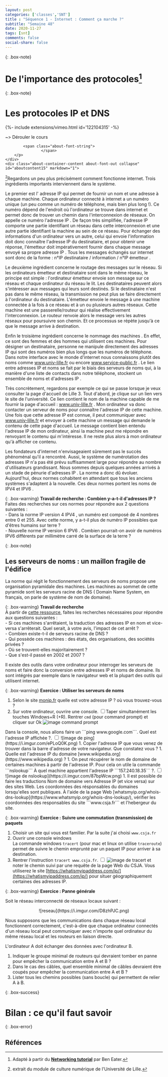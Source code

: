 ```yaml
---
layout: post 
categories: ['classes','SNT']
title : "Séquence 1 - Internet : Comment ça marche ?"
subtitle: "Semaine 48"
date: 2020-11-27 
tags: [snt]
comments: false
social-share: false
--- 
```


{: .box-note} 
# De l'importance des protocoles[^1] [**<i class="far fa-file-pdf"></i>**](https://drive.google.com/file/d/18pFeiI7ObKt2Rx7L46OayxCMqUCnVpST/view)
 

{: .box-note} 
# Les protocoles IP et DNS

<div>
{%- include extensions/vimeo.html id='122104315' -%}
</div>  
<div class="about-container">
    <div class="about-container-header" data-toggle="collapse" data-target="#aboutcontent15" title="clicker pour dérouler">
        <p class="about-container-heading about-font-default">
            <i class="fa fa-paperclip about-font-out" aria-hidden="true"></i>
            <span class="about-prompt">
                ~&gt;
            </span>
            <span class="about-font-cmd">
                Dérouler le cours
            </span> 
             
            <span class="about-font-string">
                    </span>
        </p>
    </div>
	<div class="about-container-content about-font-out collapse"  id="aboutcontent15" markdown="1">
[^2]Regardons un peu plus précisément comment fonctionne internet. Trois ingrédients importants interviennent dans le système.

Le premier est l' adresse IP qui permet de fournir un nom et une adresse à chaque machine. Chaque ordinateur connecté à internet a un numéro unique (un peu comme un numéro de téléphone, mais bien plus long !). Ce numéro dépend de l'endroit où l'ordinateur se trouve dans internet et permet donc de trouver un chemin dans l'interconnexion de réseaux. On appelle ce numéro l'adresse IP . De façon très simplifiée, l'adresse IP comporte une partie identifiant un réseau dans cette interconnexion et une autre partie identifiant la machine au sein de ce réseau. Pour échanger des informations d'un ordinateur vers un autre, celui qui envoie l'information doit donc connaître l'adresse IP du destinataire, et pour obtenir une réponse, l'émetteur doit impérativement fournir dans chaque message envoyé sa propre adresse IP . Tous les messages échangés sur internet sont donc de la forme : n°IP destinataire / information / n°IP émetteur .

Le deuxième ingrédient concerne le routage des messages sur le réseau. Si les ordinateurs émetteur et destinataire sont dans le même réseau, le principe est simple : l'ordinateur émetteur envoie son message sur ce réseau et chaque ordinateur du réseau le lit. Les destinataires peuvent alors s'intéresser aux messages qui leurs sont destinés. Si le destinataire n'est pas dans le même réseau, la transmission ne peut plus se faire directement à l'ordinateur du destinataire. L'émetteur envoie le message à une machine connectée à la fois à ce réseau et à un ou plusieurs autres réseaux. Cette machine est une passerelle/routeur qui réalise effectivement l'interconnexion. Le routeur renvoie alors le message vers les autres réseaux pour poursuivre son chemin. Et ce processus se répète jusqu'à ce que le message arrive à destination.

Enfin le troisième ingrédient concerne le nommage des machines . En effet, ce sont des femmes et des hommes qui utilisent ces machines. Pour désigner un destinataire, personne ne manipule directement des adresses IP qui sont des numéros bien plus longs que les numéros de téléphone. Dans notre interface avec le monde d'internet nous connaissons plutôt des noms comme www.univ-lille.fr ou encore www.service-public.fr . Le lien entre adresses IP et noms se fait par le biais des serveurs de noms qui, à la manière d'une liste de contacts dans notre téléphone, stockent un ensemble de noms et d'adresses IP .

Très concrètement, regardons par exemple ce qui se passe lorsque je veux consulter la page d'accueil de Lille 3. Tout d'abord, je clique sur un lien vers le site de l'université. Ce lien contient le nom de la machine capable de me fournir la page d'accueil : www.univ-lille.fr . Mon ordinateur va donc contacter un serveur de noms pour connaître l'adresse IP de cette machine. Une fois que cette adresse IP est connue, il peut communiquer avec www.univ-lille.fr et envoyer à cette machine un message qui demande le contenu de cette page d'accueil. Le message contient bien entendu l'adresse IP de mon ordinateur, ainsi la machine peut me répondre en renvoyant le contenu qui m'intéresse. Il ne reste plus alors à mon ordinateur qu'à afficher ce contenu.
</div>
</div> 

Les fondateurs d'internet n'envisageaient sûrement pas le succès phénoménal qu'il a rencontré. Aussi, le système de numérotation des adresses IP n'a pas été prévu suffisamment large pour répondre au nombre d'utilisateurs grandissant. Nous sommes depuis quelques années arrivés à un stade de pénurie d'adresses IP . La norme a donc dû évoluer. Aujourd'hui, deux normes cohabitent en attendant que tous les anciens systèmes s'adaptent à la nouvelle. Ces deux normes portent les noms de IPV4 et IPV6 .

{: .box-warning}
**Travail de recherche : Combien y-a-t-il d'adresses IP ?**  
Faites des recherches sur ces normes pour répondre aux 2 questions suivantes :  
	- Dans la norme IP version 4 IPV4 , un numéro est composé de 4 nombres entre 0 et 255.
	Avec cette norme, y a-t-il plus de numéro IP possibles que d'êtres humains sur terre ?  
	- Nouvelle norme IP version 6 IPV6 . Combien pourrait-on avoir de numéros IPV6 différents par millimètre carré de la surface de la terre ?

{: .box-note} 
## Les serveurs de noms : un maillon fragile de l'édifice
La norme qui régit le fonctionnement des serveurs de noms propose une organisation pyramidale des machines. Les machines au sommet de cette pyramide sont les serveurs racine de DNS ( Domain Name System, en français, on parle de système de nom de domaine).  
 
{: .box-warning}
**Travail de recherche**   
À partir de [cette ressource](http://fr.wikipedia.org/wiki/Serveur_racine_du_DNS), faites les recherches nécessaires pour répondre aux questions suivantes :  
	- Si ces machines s'arrêtaient, la traduction des adresses IP en nom et vice-versa s'arrêterait. Quel serait, à votre avis, l'impact de cet arrêt ?  
	- Combien existe-t-il de serveurs racine de DNS ?  
	- Qui possède ces machines : des états, des organisations, des sociétés privées ?  
	- Où se trouvent-elles majoritairement ?  
	- Que s'est-il passé en 2002 et 2007 ?  

Il existe des outils dans votre ordinateur pour interroger les serveurs de noms et faire donc la conversion entre adresses IP et noms de domaine. Ils sont intégrés par exemple dans le navigateur web et la plupart des outils qui utilisent internet.
 
{: .box-warning}
**Exercice :  Utiliser les serveurs de noms**  
 
1. Selon le site [monip.fr](http://www.monip.fr) quelle est votre adresse IP ? où vous trouvez-vous ? 
1. Sur votre ordinateur, ouvrire une console<label for="One" class="margin-toggle sidenote-number"></label>. <input type="checkbox" id="One" class="margin-toggle" /><span class="sidenote" align="left" markdown="1">Taper simultanément les touches Windows+R (<i class="fab fa-windows"></i>+R). Rentrer ```cmd``` (pour command prompt) et cliquer sur Ok ![image command prompt](https://i.imgur.com/zyIFlAI.gif) 
</span>  
Dans la console, nous allons faire un ```ping www.google.com```. Quel est l'adresse IP affichée ?<label for="One" class="margin-toggle sidenote-number"></label>. <input type="checkbox" id="One" class="margin-toggle" /><span class="sidenote" align="left" markdown="1"> ![image de ping](https://i.imgur.com/ePLoQ0K.png) 
</span>    
1. Copier l'adresse IP que vous venez de trouver dans la barre d'adresse de votre navigateur. Que constatez vous ?  
1. Quelle est l'adresse IP du domaine [www.wikipedia.org](https://www.wikipedia.org) ?  
1. On peut récupérer le nom de domaine de certaines machines à partir de l'adresse IP. Pour cela on utile la commande ```nslookup```   
À quel machine appartient l'adresse IP ```157.240.18.35``` ?<label for="One" class="margin-toggle sidenote-number"></label>. <input type="checkbox" id="One" class="margin-toggle" /><span class="sidenote" align="left" markdown="1"> ![image de nslookup](https://i.imgur.com/87bpWcw.png) 
</span>  
1. Il est possible de faire les traductions Nom de domaine vers Adresse IP (et vice versa) sur des sites Web. Les coordonnées des résponsables du domaines lorsqu'elles sont publiques.  
À l'aide de la page Web  [whatsmyip.org/whois-dns-lookup](https://www.whatsmyip.org/whois-dns-lookup/), vérifier les coordonnées des responsables du site ```www.csja.fr``` et l'hebergeur du site.
  
{: .box-warning}
**Exercice :  Suivre une commutation (transmission) de paquets**   
1. Choisir un site qui vous est familier. Par la suite j'ai choisi ```www.csja.fr```   
1. Ouvrir une console windows    
La commande windows ```tracert``` (pour mac et linux on utilise ```traceroute```) permet de suivre le chemin emprunté par un paquet IP pour arriver à sa destination.  
1. Rentrer l'instruction ```tracert www.csja.fr```<label for="One" class="margin-toggle sidenote-number"></label>. <input type="checkbox" id="One" class="margin-toggle" /><span class="sidenote" align="left" markdown="1"> ![image de tracert](https://i.imgur.com/2inljcJ.gif) 
</span>   et noter le chemin suivi par une requête de la page Web du CSJA. Vous utiliserez le site [https://whatismyipaddress.com/ip/](https://whatismyipaddress.com/ip/) pour situer géographiquement certaines des adresses IP.
	
	
{: .box-warning}
**Exercice :  Panne générale**  

Soit le réseau interconnecté de réseaux locaux suivant :

<p align="center" markdown="1"> 
	![reseau](https://i.imgur.com/D8zhPJC.png)
</p>
 
Nous supposons que les communications dans chaque réseau local fonctionnent correctement, c'est-à-dire que chaque ordinateur connectés d'un réseau local peut communiquer avec n'importe quel ordinateur du même réseau local et les routeurs en liaison directe.

L'ordinateur A doit échanger des données avec l'ordinateur B.

1. Indiquer le groupe minimal de routeurs qui devraient tomber en panne pour empêcher la communication entre A et B ?
1. Dans le cas des câbles, quel ensemble minimal de câbles devraient être coupés pour empêcher la communication entre A et B ?
1. Lister tous les chemins possibles (sans boucle) qui permettent de relier A à B.

 

{: .box-success} 
# Bilan : ce qu'il faut savoir [**<i class="far fa-file-pdf"></i>**](https://drive.google.com/file/d/1jlBi18BMOvUO4SxhAOld4_j_5o9p-vxI/view)
 
 
{: .box-error}
## Références

[^1]: Adapté à partir du [**Networking tutorial**](https://www.youtube.com/playlist?list=PLowKtXNTBypH19whXTVoG3oKSuOcw_XeW) par Ben Eater.
[^2]: extrait du module de culture numérique de l'Université de Lille.